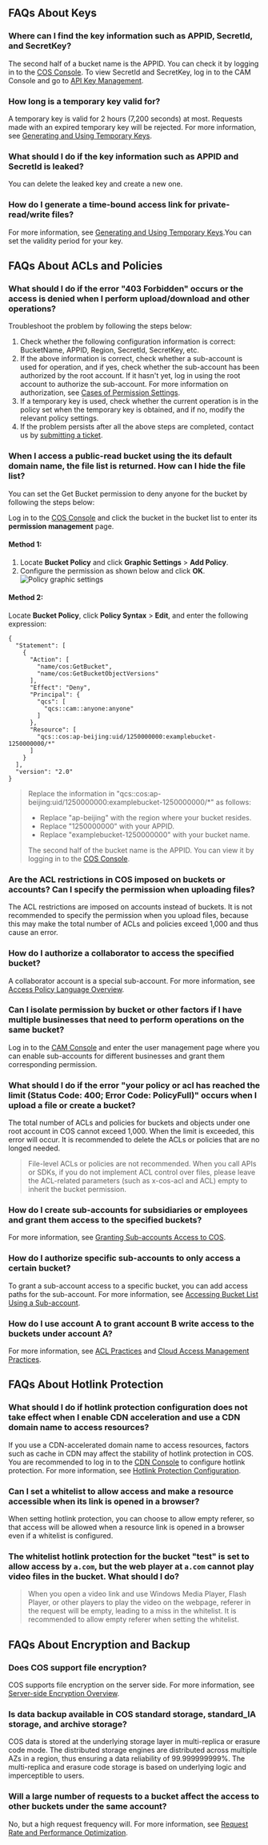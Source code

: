 ## FAQs About Keys

### Where can I find the key information such as APPID, SecretId, and SecretKey?

The second half of a bucket name is the APPID. You can check it by logging in to the [COS Console](https://console.cloud.tencent.com/cos5/bucket). To view SecretId and SecretKey, log in to the CAM Console and go to [API Key Management](https://console.cloud.tencent.com/cam/capi).

### How long is a temporary key valid for?

A temporary key is valid for 2 hours (7,200 seconds) at most. Requests made with an expired temporary key will be rejected. For more information, see [Generating and Using Temporary Keys](https://intl.cloud.tencent.com/document/product/436/14048).

### What should I do if the key information such as APPID and SecretId is leaked?

You can delete the leaked key and create a new one.

### How do I generate a time-bound access link for private-read/write files?

For more information, see [Generating and Using Temporary Keys](https://intl.cloud.tencent.com/document/product/436/14048).You can set the validity period for your key.

## FAQs About ACLs and Policies

### What should I do if the error "403 Forbidden" occurs or the access is denied when I perform upload/download and other operations?

Troubleshoot the problem by following the steps below:

1. Check whether the following configuration information is correct:
   BucketName, APPID, Region, SecretId, SecretKey, etc.
2. If the above information is correct, check whether a sub-account is used for operation, and if yes, check whether the sub-account has been authorized by the root account. If it hasn't yet, log in using the root account to authorize the sub-account.
   For more information on authorization, see [Cases of Permission Settings](https://intl.cloud.tencent.com/document/product/436/12514).
3. If a temporary key is used, check whether the current operation is in the policy set when the temporary key is obtained, and if no, modify the relevant policy settings.
4. If the problem persists after all the above steps are completed, contact us by [submitting a ticket](https://console.cloud.tencent.com/workorder/category?level1_id=83&level2_id=84&source=0&data_title=%E5%AF%B9%E8%B1%A1%E5%AD%98%E5%82%A8%20COS&step=1).

### When I access a public-read bucket using the its default domain name, the file list is returned. How can I hide the file list?

You can set the Get Bucket permission to deny anyone for the bucket by following the steps below:

Log in to the [COS Console](https://console.cloud.tencent.com/cos5) and click the bucket in the bucket list to enter its **permission management** page.

#### Method 1:

1. Locate **Bucket Policy** and click **Graphic Settings** > **Add Policy**.
2. Configure the permission as shown below and click **OK**.
   ![Policy graphic settings](https://main.qcloudimg.com/raw/6c9262116cb78654ea5c25d9ba483595.png)

#### Method 2:

Locate **Bucket Policy**, click **Policy Syntax** > **Edit**, and enter the following expression:
```
{
  "Statement": [
    {
      "Action": [
        "name/cos:GetBucket",
        "name/cos:GetBucketObjectVersions"
      ],
      "Effect": "Deny",
      "Principal": {
        "qcs": [
          "qcs::cam::anyone:anyone"
        ]
      },
      "Resource": [
        "qcs::cos:ap-beijing:uid/1250000000:examplebucket-1250000000/*"
      ]
    }
  ],
  "version": "2.0"
}
```

>Replace the information in "qcs::cos:ap-beijing:uid/1250000000:examplebucket-1250000000/*" as follows:
> - Replace "ap-beijing" with the region where your bucket resides.
> - Replace "1250000000" with your APPID.
> - Replace "examplebucket-1250000000" with your bucket name.
>
> The second half of the bucket name is the APPID. You can view it by logging in to the [COS Console](https://console.cloud.tencent.com/cos5/bucket).

### Are the ACL restrictions in COS imposed on buckets or accounts? Can I specify the permission when uploading files?

The ACL restrictions are imposed on accounts instead of buckets. It is not recommended to specify the permission when you upload files, because this may make the total number of ACLs and policies exceed 1,000 and thus cause an error.

### How do I authorize a collaborator to access the specified bucket?

A collaborator account is a special sub-account. For more information, see [Access Policy Language Overview](https://intl.cloud.tencent.com/document/product/436/18023).

### Can I isolate permission by bucket or other factors if I have multiple businesses that need to perform operations on the same bucket?

Log in to the [CAM Console](https://console.cloud.tencent.com/cam/overview) and enter the user management page where you can enable sub-accounts for different businesses and grant them corresponding permission.

### What should I do if the error "your policy or acl has reached the limit (Status Code: 400; Error Code: PolicyFull)" occurs when I upload a file or create a bucket?

The total number of ACLs and policies for buckets and objects under one root account in COS cannot exceed 1,000. When the limit is exceeded, this error will occur. It is recommended to delete the ACLs or policies that are no longed needed.

>File-level ACLs or policies are not recommended. When you call APIs or SDKs, if you do not implement ACL control over files, please leave the ACL-related parameters (such as x-cos-acl and ACL) empty to inherit the bucket permission.

### How do I create sub-accounts for subsidiaries or employees and grant them access to the specified buckets?

For more information, see [Granting Sub-accounts Access to COS](https://intl.cloud.tencent.com/document/product/436/11714).

### How do I authorize specific sub-accounts to only access a certain bucket?

To grant a sub-account access to a specific bucket, you can add access paths for the sub-account. For more information, see [Accessing Bucket List Using a Sub-account](https://intl.cloud.tencent.com/document/product/436/17061).

### How do I use account A to grant account B write access to the buckets under account A?

For more information, see [ACL Practices](https://intl.cloud.tencent.com/document/product/436/12470) and [Cloud Access Management Practices](https://intl.cloud.tencent.com/document/product/436/12469).

## FAQs About Hotlink Protection

### What should I do if hotlink protection configuration does not take effect when I enable CDN acceleration and use a CDN domain name to access resources?

If you use a CDN-accelerated domain name to access resources, factors such as cache in CDN may affect the stability of hotlink protection in COS. You are recommended to log in to the [CDN Console](https://console.cloud.tencent.com/cdn) to configure hotlink protection. For more information, see [Hotlink Protection Configuration](https://intl.cloud.tencent.com/document/product/228/6292).

### Can I set a whitelist to allow access and make a resource accessible when its link is opened in a browser?

When setting hotlink protection, you can choose to allow empty referer, so that access will be allowed when a resource link is opened in a browser even if a whitelist is configured.

### The whitelist hotlink protection for the bucket "test" is set to allow access by `a.com`, but the web player at `a.com` cannot play video files in the bucket. What should I do?

> When you open a video link and use Windows Media Player, Flash Player, or other players to play the video on the webpage, referer in the request will be empty, leading to a miss in the whitelist. It is recommended to allow empty referer when setting the whitelist.

## FAQs About Encryption and Backup

### Does COS support file encryption?

COS supports file encryption on the server side. For more information, see [Server-side Encryption Overview](https://intl.cloud.tencent.com/document/product/436/18145).

### Is data backup available in COS standard storage, standard_IA storage, and archive storage?

COS data is stored at the underlying storage layer in multi-replica or erasure code mode. The distributed storage engines are distributed across multiple AZs in a region, thus ensuring a data reliability of 99.999999999%. The multi-replica and erasure code storage is based on underlying logic and imperceptible to users.

### Will a large number of requests to a bucket affect the access to other buckets under the same account?

No, but a high request frequency will. For more information, see [Request Rate and Performance Optimization](https://intl.cloud.tencent.com/document/product/436/13653).
